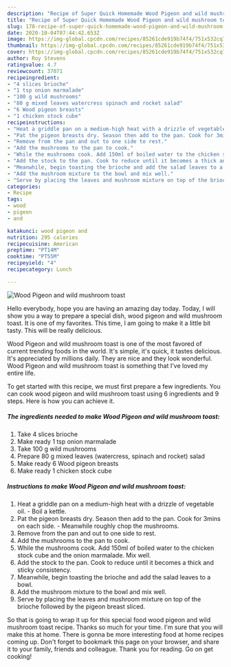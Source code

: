 ```yaml
---
description: "Recipe of Super Quick Homemade Wood Pigeon and wild mushroom toast"
title: "Recipe of Super Quick Homemade Wood Pigeon and wild mushroom toast"
slug: 178-recipe-of-super-quick-homemade-wood-pigeon-and-wild-mushroom-toast
date: 2020-10-04T07:44:42.653Z
image: https://img-global.cpcdn.com/recipes/85261cde919b74f4/751x532cq70/wood-pigeon-and-wild-mushroom-toast-recipe-main-photo.jpg
thumbnail: https://img-global.cpcdn.com/recipes/85261cde919b74f4/751x532cq70/wood-pigeon-and-wild-mushroom-toast-recipe-main-photo.jpg
cover: https://img-global.cpcdn.com/recipes/85261cde919b74f4/751x532cq70/wood-pigeon-and-wild-mushroom-toast-recipe-main-photo.jpg
author: Roy Stevens
ratingvalue: 4.7
reviewcount: 37071
recipeingredient:
- "4 slices brioche"
- "1 tsp onion marmalade"
- "100 g wild mushrooms"
- "80 g mixed leaves watercress spinach and rocket salad"
- "6 Wood pigeon breasts"
- "1 chicken stock cube"
recipeinstructions:
- "Heat a griddle pan on a medium-high heat with a drizzle of vegetable oil. Boil a kettle."
- "Pat the pigeon breasts dry. Season then add to the pan. Cook for 3mins on each side. Meanwhile roughly chop the mushrooms."
- "Remove from the pan and out to one side to rest."
- "Add the mushrooms to the pan to cook."
- "While the mushrooms cook. Add 150ml of boiled water to the chicken stock cube and the onion marmalade. Mix well."
- "Add the stock to the pan. Cook to reduce until it becomes a thick and sticky consistency."
- "Meanwhile, begin toasting the brioche and add the salad leaves to a bowl."
- "Add the mushroom mixture to the bowl and mix well."
- "Serve by placing the leaves and mushroom mixture on top of the brioche followed by the pigeon breast sliced."
categories:
- Recipe
tags:
- wood
- pigeon
- and

katakunci: wood pigeon and 
nutrition: 295 calories
recipecuisine: American
preptime: "PT14M"
cooktime: "PT55M"
recipeyield: "4"
recipecategory: Lunch

---
```



![Wood Pigeon and wild mushroom toast](https://img-global.cpcdn.com/recipes/85261cde919b74f4/751x532cq70/wood-pigeon-and-wild-mushroom-toast-recipe-main-photo.jpg)

Hello everybody, hope you are having an amazing day today. Today, I will show you a way to prepare a special dish, wood pigeon and wild mushroom toast. It is one of my favorites. This time, I am going to make it a little bit tasty. This will be really delicious.

Wood Pigeon and wild mushroom toast is one of the most favored of current trending foods in the world. It's simple, it's quick, it tastes delicious. It's appreciated by millions daily. They are nice and they look wonderful. Wood Pigeon and wild mushroom toast is something that I've loved my entire life.




To get started with this recipe, we must first prepare a few ingredients. You can cook wood pigeon and wild mushroom toast using 6 ingredients and 9 steps. Here is how you can achieve it.

<!--inarticleads1-->

##### The ingredients needed to make Wood Pigeon and wild mushroom toast:

1. Take 4 slices brioche
1. Make ready 1 tsp onion marmalade
1. Take 100 g wild mushrooms
1. Prepare 80 g mixed leaves (watercress, spinach and rocket) salad
1. Make ready 6 Wood pigeon breasts
1. Make ready 1 chicken stock cube




<!--inarticleads2-->

##### Instructions to make Wood Pigeon and wild mushroom toast:

1. Heat a griddle pan on a medium-high heat with a drizzle of vegetable oil. - Boil a kettle.
1. Pat the pigeon breasts dry. Season then add to the pan. Cook for 3mins on each side. - Meanwhile roughly chop the mushrooms.
1. Remove from the pan and out to one side to rest.
1. Add the mushrooms to the pan to cook.
1. While the mushrooms cook. Add 150ml of boiled water to the chicken stock cube and the onion marmalade. Mix well.
1. Add the stock to the pan. Cook to reduce until it becomes a thick and sticky consistency.
1. Meanwhile, begin toasting the brioche and add the salad leaves to a bowl.
1. Add the mushroom mixture to the bowl and mix well.
1. Serve by placing the leaves and mushroom mixture on top of the brioche followed by the pigeon breast sliced.




So that is going to wrap it up for this special food wood pigeon and wild mushroom toast recipe. Thanks so much for your time. I'm sure that you will make this at home. There is gonna be more interesting food at home recipes coming up. Don't forget to bookmark this page on your browser, and share it to your family, friends and colleague. Thank you for reading. Go on get cooking!
